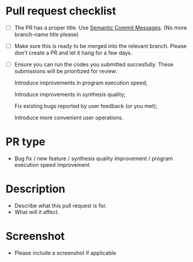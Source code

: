 # Pull request checklist

- [ ] The PR has a proper title. Use [Semantic Commit Messages](https://seesparkbox.com/foundry/semantic_commit_messages). (No more branch-name title please)
- [ ] Make sure this is ready to be merged into the relevant branch. Please don't create a PR and let it hang for a few days.
- [ ] Ensure you can run the codes you submitted succesfully. These submissions will be prioritized for review:

    Introduce improvements in program execution speed;

    Introduce improvements in synthesis quality;

    Fix existing bugs reported by user feedback (or you met);

    Introduce more convenient user operations.

# PR type

- Bug fix / new feature / synthesis quality improvement / program execution speed improvement

# Description

- Describe what this pull request is for.
- What will it affect.

# Screenshot

- Please include a screenshot if applicable
